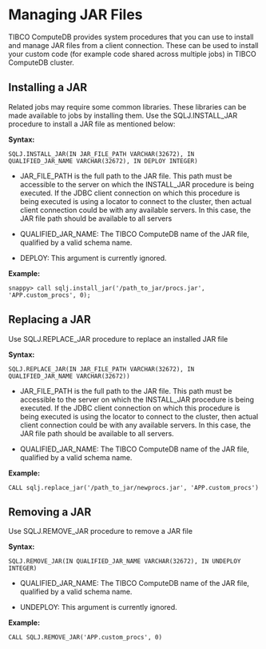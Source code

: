 # Managing JAR Files

TIBCO ComputeDB provides system procedures that you can use to install and manage JAR files from a client connection. These can be used to install your custom code (for example code shared across multiple jobs) in TIBCO ComputeDB cluster.

## Installing a JAR

Related jobs may require some common libraries. These libraries can be made available to jobs by installing them. Use the SQLJ.INSTALL_JAR procedure to install a JAR file as mentioned below:

**Syntax:**

```pre
SQLJ.INSTALL_JAR(IN JAR_FILE_PATH VARCHAR(32672), IN QUALIFIED_JAR_NAME VARCHAR(32672), IN DEPLOY INTEGER)
```

* JAR_FILE_PATH  is the full path to the JAR file. This path must be accessible to the server on which the INSTALL_JAR procedure is being executed. If the JDBC client connection on which this procedure is being executed is using a locator to connect to the cluster, then actual client connection could be with any available servers. In this case, the JAR file path should be available to all servers

* QUALIFIED_JAR_NAME: The TIBCO ComputeDB name of the JAR file, qualified by a valid schema name.

* DEPLOY: This argument is currently ignored.

**Example:**

```pre
snappy> call sqlj.install_jar('/path_to_jar/procs.jar', 'APP.custom_procs', 0);
```

## Replacing a JAR

Use  SQLJ.REPLACE_JAR procedure to replace an installed JAR file

**Syntax:**

```pre
SQLJ.REPLACE_JAR(IN JAR_FILE_PATH VARCHAR(32672), IN QUALIFIED_JAR_NAME VARCHAR(32672))
```
* JAR_FILE_PATH  is the full path to the JAR file. This path must be accessible to the server on which the INSTALL_JAR procedure is being executed. If the JDBC client connection on which this procedure is being executed is using the locator to connect to the cluster, then actual client connection could be with any available servers. In this case, the JAR file path should be available to all servers.

* QUALIFIED_JAR_NAME: The TIBCO ComputeDB name of the JAR file, qualified by a valid schema name.

**Example:**

```pre
CALL sqlj.replace_jar('/path_to_jar/newprocs.jar', 'APP.custom_procs')
```

## Removing a JAR

Use SQLJ.REMOVE_JAR  procedure to remove a JAR file

**Syntax:**
```pre
SQLJ.REMOVE_JAR(IN QUALIFIED_JAR_NAME VARCHAR(32672), IN UNDEPLOY INTEGER)
```
* QUALIFIED_JAR_NAME: The TIBCO ComputeDB name of the JAR file, qualified by a valid schema name.

* UNDEPLOY: This argument is currently ignored.

**Example:**

```pre
CALL SQLJ.REMOVE_JAR('APP.custom_procs', 0)
```
